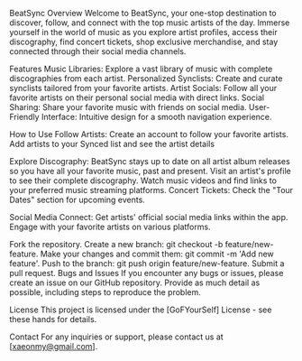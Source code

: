 BeatSync
Overview
Welcome to BeatSync, your one-stop destination to discover, follow, and connect with the top music artists of the day. Immerse yourself in the world of music as you explore artist profiles, access their discography, find concert tickets, shop exclusive merchandise, and stay connected through their social media channels.

Features
Music Libraries: Explore a vast library of music with complete discographies from each artist.
Personalized Synclists: Create and curate synclists tailored from your favorite artists.
Artist Socials: Follow all your favorite artists on their personal social media with direct links.
Social Sharing: Share your favorite music with friends on social media.
User-Friendly Interface: Intuitive design for a smooth navigation experience.

How to Use
Follow Artists:
Create an account to follow your favorite artists.
Add artists to your Synced list and see the artist details

Explore Discography: BeatSync stays up to date on all artist album releases so you have all your favorite music, past and present.
Visit an artist's profile to see their complete discography.
Watch music videos and find links to your preferred music streaming platforms.
Concert Tickets:
Check the "Tour Dates" section for upcoming events.

Social Media Connect:
Get artists' official social media links within the app.
Engage with your favorite artists on various platforms.

Fork the repository.
Create a new branch: git checkout -b feature/new-feature.
Make your changes and commit them: git commit -m 'Add new feature'.
Push to the branch: git push origin feature/new-feature.
Submit a pull request.
Bugs and Issues
If you encounter any bugs or issues, please create an issue on our GitHub repository. Provide as much detail as possible, including steps to reproduce the problem.

License
This project is licensed under the [GoFYourSelf] License - see these hands for details.

Contact
For any inquiries or support, please contact us at [xaeonmy@gmail.com].